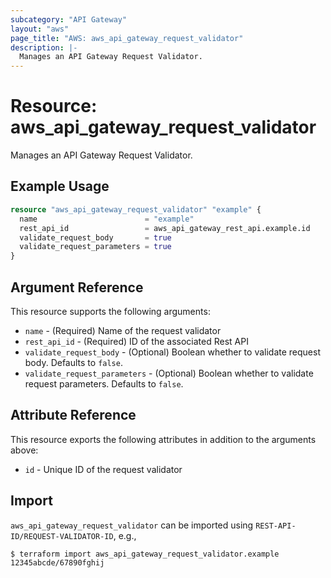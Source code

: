 ```yaml
---
subcategory: "API Gateway"
layout: "aws"
page_title: "AWS: aws_api_gateway_request_validator"
description: |-
  Manages an API Gateway Request Validator.
---
```


# Resource: aws_api_gateway_request_validator

Manages an API Gateway Request Validator.

## Example Usage

```terraform
resource "aws_api_gateway_request_validator" "example" {
  name                        = "example"
  rest_api_id                 = aws_api_gateway_rest_api.example.id
  validate_request_body       = true
  validate_request_parameters = true
}
```

## Argument Reference

This resource supports the following arguments:

* `name` - (Required) Name of the request validator
* `rest_api_id` - (Required) ID of the associated Rest API
* `validate_request_body` - (Optional) Boolean whether to validate request body. Defaults to `false`.
* `validate_request_parameters` - (Optional) Boolean whether to validate request parameters. Defaults to `false`.

## Attribute Reference

This resource exports the following attributes in addition to the arguments above:

* `id` - Unique ID of the request validator

## Import

`aws_api_gateway_request_validator` can be imported using `REST-API-ID/REQUEST-VALIDATOR-ID`, e.g.,

```
$ terraform import aws_api_gateway_request_validator.example 12345abcde/67890fghij
```
